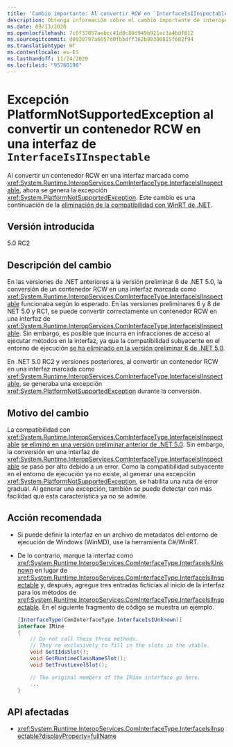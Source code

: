 ```yaml
---
title: 'Cambio importante: Al convertir RCW en `InterfaceIsIInspectable` se inicia una excepción'
description: Obtenga información sobre el cambio importante de interoperabilidad en .NET 5.0, en el que la conversión de un contenedor RCW a una interfaz `InterfaceIsIInspectable` inicia una excepción PlatformNotSupportedException.
ms.date: 09/13/2020
ms.openlocfilehash: 7c0f37057aebcc41d0c00d949b921ec3a4bdf012
ms.sourcegitcommit: d8020797a6657d0fbbdff362b80300815f682f94
ms.translationtype: HT
ms.contentlocale: es-ES
ms.lasthandoff: 11/24/2020
ms.locfileid: "95760198"
---
```

# <a name="casting-rcw-to-an-interfaceisiinspectable-interface-throws-platformnotsupportedexception"></a>Excepción PlatformNotSupportedException al convertir un contenedor RCW en una interfaz de `InterfaceIsIInspectable`

Al convertir un contenedor RCW en una interfaz marcada como <xref:System.Runtime.InteropServices.ComInterfaceType.InterfaceIsIInspectable>, ahora se genera la excepción <xref:System.PlatformNotSupportedException>. Este cambio es una continuación de la [eliminación de la compatibilidad con WinRT de .NET](built-in-support-for-winrt-removed.md).

## <a name="version-introduced"></a>Versión introducida

5.0 RC2

## <a name="change-description"></a>Descripción del cambio

En las versiones de .NET anteriores a la versión preliminar 6 de .NET 5.0, la conversión de un contenedor RCW en una interfaz marcada como <xref:System.Runtime.InteropServices.ComInterfaceType.InterfaceIsIInspectable> funcionaba según lo esperado. En las versiones preliminares 6 y 8 de NET 5.0 y RC1, se puede convertir correctamente un contenedor RCW en una interfaz de <xref:System.Runtime.InteropServices.ComInterfaceType.InterfaceIsIInspectable>. Sin embargo, es posible que incurra en infracciones de acceso al ejecutar métodos en la interfaz, ya que la compatibilidad subyacente en el entorno de ejecución [se ha eliminado en la versión preliminar 6 de .NET 5.0](built-in-support-for-winrt-removed.md).

En .NET 5.0 RC2 y versiones posteriores, al convertir un contenedor RCW en una interfaz marcada como <xref:System.Runtime.InteropServices.ComInterfaceType.InterfaceIsIInspectable>, se generaba una excepción <xref:System.PlatformNotSupportedException> durante la conversión.

## <a name="reason-for-change"></a>Motivo del cambio

La compatibilidad con <xref:System.Runtime.InteropServices.ComInterfaceType.InterfaceIsIInspectable> [se eliminó en una versión preliminar anterior de .NET 5.0](built-in-support-for-winrt-removed.md). Sin embargo, la conversión en una interfaz de <xref:System.Runtime.InteropServices.ComInterfaceType.InterfaceIsIInspectable> se pasó por alto debido a un error. Como la compatibilidad subyacente en el entorno de ejecución ya no existe, al generar una excepción <xref:System.PlatformNotSupportedException>, se habilita una ruta de error gradual. Al generar una excepción, también se puede detectar con más facilidad que esta característica ya no se admite.

## <a name="recommended-action"></a>Acción recomendada

- Si puede definir la interfaz en un archivo de metadatos del entorno de ejecución de Windows (WinMD), use la herramienta C#/WinRT.

- De lo contrario, marque la interfaz como <xref:System.Runtime.InteropServices.ComInterfaceType.InterfaceIsIUnknown> en lugar de <xref:System.Runtime.InteropServices.ComInterfaceType.InterfaceIsIInspectable> y, después, agregue tres entradas ficticias al inicio de la interfaz para los métodos de <xref:System.Runtime.InteropServices.ComInterfaceType.InterfaceIsIInspectable>. En el siguiente fragmento de código se muestra un ejemplo.

  ```csharp
  [InterfaceType(ComInterfaceType.InterfaceIsIUnknown)]
  interface IMine
  {
      // Do not call these three methods.
      // They're exclusively to fill in the slots in the vtable.
      void GetIIdsSlot();
      void GetRuntimeClassNameSlot();
      void GetTrustLevelSlot();

      // The original members of the IMine interface go here.
      ...
  }
  ```

## <a name="affected-apis"></a>API afectadas

- <xref:System.Runtime.InteropServices.ComInterfaceType.InterfaceIsIInspectable?displayProperty=fullName>

<!--

### Affected APIs

- `F:System.Runtime.InteropServices.ComInterfaceType.InterfaceIsIInspectable`

### Category

Interop

-->
